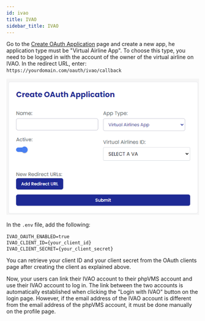 ```yaml
---
id: ivao
title: IVAO
sidebar_title: IVAO
---
```


Go to the [Create OAuth Application](https://developers.ivao.aero/create) page and create a new app, he application type must be "Virtual Airline App". To choose this type, you need to be logged in with the account of the owner of the virtual airline on IVAO.
In the redirect URL, enter: `https://yourdomain.com/oauth/ivao/callback`

![](img/create-ivao.png)

In the `.env` file, add the following:

```shell title=".env"
IVAO_OAUTH_ENABLED=true
IVAO_CLIENT_ID={your_client_id}
IVAO_CLIENT_SECRET={your_client_secret}
```
You can retrieve your client ID and your client secret from the OAuth clients page after creating the client as explained above.

Now, your users can link their IVAO account to their phpVMS account and use their IVAO account to log in. The link between the two accounts is automatically established when clicking the "Login with IVAO" button on the login page. However, if the email address of the IVAO account is different from the email address of the phpVMS account, it must be done manually on the profile page.
